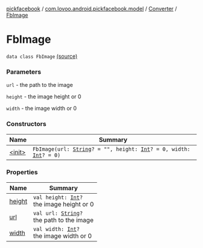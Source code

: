 [pickfacebook](../../../index.md) / [com.lovoo.android.pickfacebook.model](../../index.md) / [Converter](../index.md) / [FbImage](./index.md)

# FbImage

`data class FbImage` [(source)](https://github.com/lovoo/android-pickpic/blob/master/pickfacebook/pickfacebook/src/main/kotlin/com/lovoo/android/pickfacebook/model/Converter.kt#L129)

### Parameters

`url` - the path to the image

`height` - the image height or 0

`width` - the image width or 0

### Constructors

| Name | Summary |
|---|---|
| [&lt;init&gt;](-init-.md) | `FbImage(url: `[`String`](https://kotlinlang.org/api/latest/jvm/stdlib/kotlin/-string/index.html)`? = "", height: `[`Int`](https://kotlinlang.org/api/latest/jvm/stdlib/kotlin/-int/index.html)`? = 0, width: `[`Int`](https://kotlinlang.org/api/latest/jvm/stdlib/kotlin/-int/index.html)`? = 0)` |

### Properties

| Name | Summary |
|---|---|
| [height](height.md) | `val height: `[`Int`](https://kotlinlang.org/api/latest/jvm/stdlib/kotlin/-int/index.html)`?`<br>the image height or 0 |
| [url](url.md) | `val url: `[`String`](https://kotlinlang.org/api/latest/jvm/stdlib/kotlin/-string/index.html)`?`<br>the path to the image |
| [width](width.md) | `val width: `[`Int`](https://kotlinlang.org/api/latest/jvm/stdlib/kotlin/-int/index.html)`?`<br>the image width or 0 |
